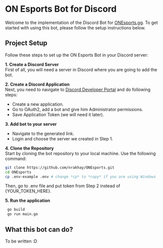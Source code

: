 # ON Esports Bot for Discord

Welcome to the implementation of the Discord Bot for [ONEsports.gg](https://onesports.gg/). To get started with using this bot, please follow the setup instructions below.

## Project Setup

Follow these steps to set up the ON Esports Bot in your Discord server:

**1. Create a Discord Server**  
First of all, you will need a server in Discord where you are going to add the bot.

**2. Create a Discord Application**  
Next, you need to navigate to [Discord Developer Portal](https://discord.com/developers/applications) and do following steps:

-   Create a new application.
-   Go to OAuth2, add a bot and give him Administrator permissions.
-   Save Application Token (we will need it later).

**3. Add bot to your server**

-   Navigate to the generated link.
-   Login and choose the server we created in Step 1.

**4. Clone the Repository**  
 Start by cloning the bot repository to your local machine. Use the following command:

```bash
git clone https://github.com/nrakhay/ONEsports.git
cd ONEsports
cp .env-example .env # change *cp* to *copy* if you are using Windows
```

Then, go to .env file and put token from Step 2 instead of {YOUR_TOKEN_HERE}.

**5. Run the application**

```bash
 go build
 go run main.go
```

## What this bot can do?

To be written :D
